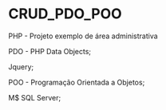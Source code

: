 CRUD_PDO_POO
============

PHP - Projeto exemplo de área administrativa

PDO - PHP Data Objects;

Jquery;

POO - Programação Orientada a Objetos;

M$ SQL Server;
